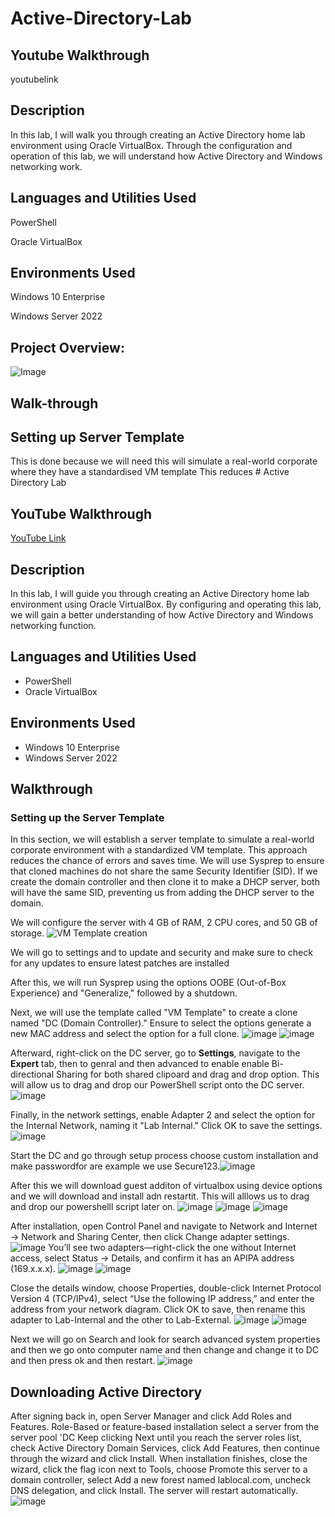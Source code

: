 # Active-Directory-Lab
## Youtube Walkthrough
youtubelink
## Description
In this lab, I will walk you through creating an Active Directory home lab environment using Oracle VirtualBox. Through the configuration and operation of this lab, we will understand how Active Directory and Windows networking work.
## Languages and Utilities Used
PowerShell

Oracle VirtualBox
## Environments Used

Windows 10 Enterprise

Windows Server 2022

## Project Overview:
![Image](https://github.com/user-attachments/assets/ed6af144-aa59-40a4-bbe5-f288aadbee69)
## Walk-through
## Setting up Server Template
This is done because we will need this will simulate a real-world corporate where they have a standardised VM template This reduces # Active Directory Lab

## YouTube Walkthrough
[YouTube Link](youtubelink)

## Description
In this lab, I will guide you through creating an Active Directory home lab environment using Oracle VirtualBox. By configuring and operating this lab, we will gain a better understanding of how Active Directory and Windows networking function.

## Languages and Utilities Used
- PowerShell
- Oracle VirtualBox

## Environments Used
- Windows 10 Enterprise
- Windows Server 2022

## Walkthrough

### Setting up the Server Template
In this section, we will establish a server template to simulate a real-world corporate environment with a standardized VM template. This approach reduces the chance of errors and saves time. We will use Sysprep to ensure that cloned machines do not share the same Security Identifier (SID). If we create the domain controller and then clone it to make a DHCP server, both will have the same SID, preventing us from adding the DHCP server to the domain.

We will configure the server with 4 GB of RAM, 2 CPU cores, and 50 GB of storage.
![VM Template creation](https://github.com/user-attachments/assets/9c5cfb93-0587-43d2-8b0d-cb3036ae988a)

We will go to settings and to update and security and make sure to check for any updates to ensure  latest  patches are installed



After this, we will run Sysprep using the options OOBE (Out-of-Box Experience) and "Generalize," followed by a shutdown.







Next, we will use the template called "VM Template" to create a clone named "DC (Domain Controller)." Ensure to select the options generate a new MAC address and select the option for a full clone.
![image](https://github.com/user-attachments/assets/ca05dea2-8662-4d04-a3e3-498cc5aa7a89)
![image](https://github.com/user-attachments/assets/d0ccd8e5-58ce-4733-88a8-31aa09fbe8bc)


Afterward, right-click on the DC server, go to **Settings**, navigate to the **Expert** tab, then to genral and then advanced to enable    enable Bi-directional Sharing for both shared clipoard and drag and drop option. This will allow us to drag and drop our PowerShell script onto the DC server. 
![image](https://github.com/user-attachments/assets/f556cc01-d7a5-4574-bc61-4809bd970882)

Finally, in the network settings, enable Adapter 2 and select the option for the Internal Network, naming it "Lab Internal." Click OK to save the settings.
![image](https://github.com/user-attachments/assets/27799ec9-0fef-431f-b842-2a33cf8755cd)

Start the DC and go through setup process choose custom installation and make passwordfor are example we use Secure123.![image](https://github.com/user-attachments/assets/21f05710-32bb-4f81-8809-6ae6aecebd2b)


After this we will download guest additon of virtualbox using device options and we will download and install adn restartit. This will alllows us to drag and drop our powershelll script later on.
![image](https://github.com/user-attachments/assets/28217b84-130e-4283-b4d4-6b2bd9707c04)
![image](https://github.com/user-attachments/assets/2e2887b4-37b0-4dea-a7ec-da008970fad0)
![image](https://github.com/user-attachments/assets/7c88e902-4644-4f06-a192-864e572175e2)


After installation, open Control Panel and navigate to Network and Internet → Network and Sharing Center, then click Change adapter settings. 
![image](https://github.com/user-attachments/assets/b0b76319-85ed-4483-b236-3f4125a1d927)
You’ll see two adapters—right-click the one without Internet access, select Status → Details, and confirm it has an APIPA address (169.x.x.x).
![image](https://github.com/user-attachments/assets/dc8d48f8-ea0a-457b-a76e-8283b2ff3fdc)
![image](https://github.com/user-attachments/assets/ec48c245-12f8-4e35-83da-0cdc3211f237)

Close the details window, choose Properties, double-click Internet Protocol Version 4 (TCP/IPv4), select “Use the following IP address,” and enter the address from your network diagram. Click OK to save, then rename this adapter to Lab-Internal and the other to Lab-External.
![image](https://github.com/user-attachments/assets/bdf89300-09b1-49ba-b225-6b087daf53f8)
![image](https://github.com/user-attachments/assets/4b8aadb2-886f-462f-820b-dce3f1a745c4)

Next we will go on Search and look for search advanced system properties and  then we  go onto computer name and then change and change it to DC and then press ok and then restart.
![image](https://github.com/user-attachments/assets/9160938a-01c2-432b-a055-a2016978d8fc)

## Downloading Active Directory
After signing back in, open Server Manager and click Add Roles and Features. Role-Based or feature-based installation select a server from the server pool 'DC Keep clicking Next until you reach the server roles list, check Active Directory Domain Services, click Add Features, then continue through the wizard and click Install. When installation finishes, close the wizard, click the flag icon next to Tools, choose Promote this server to a domain controller, select Add a new forest named lablocal.com, uncheck DNS delegation, and click Install. The server will restart automatically.
![image](https://github.com/user-attachments/assets/84d65a63-abfe-4000-9ac0-876c5abfd638)

